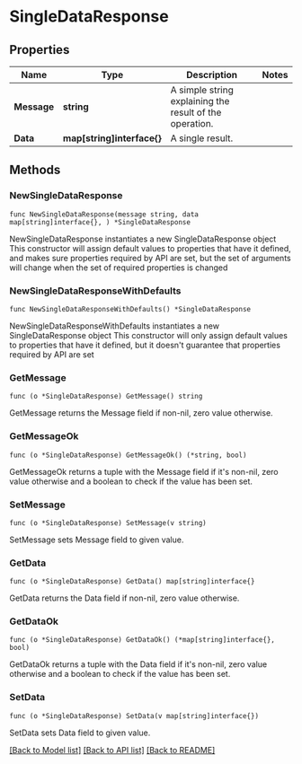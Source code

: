 # SingleDataResponse

## Properties

Name | Type | Description | Notes
------------ | ------------- | ------------- | -------------
**Message** | **string** | A simple string explaining the result of the operation. | 
**Data** | **map[string]interface{}** | A single result. | 

## Methods

### NewSingleDataResponse

`func NewSingleDataResponse(message string, data map[string]interface{}, ) *SingleDataResponse`

NewSingleDataResponse instantiates a new SingleDataResponse object
This constructor will assign default values to properties that have it defined,
and makes sure properties required by API are set, but the set of arguments
will change when the set of required properties is changed

### NewSingleDataResponseWithDefaults

`func NewSingleDataResponseWithDefaults() *SingleDataResponse`

NewSingleDataResponseWithDefaults instantiates a new SingleDataResponse object
This constructor will only assign default values to properties that have it defined,
but it doesn't guarantee that properties required by API are set

### GetMessage

`func (o *SingleDataResponse) GetMessage() string`

GetMessage returns the Message field if non-nil, zero value otherwise.

### GetMessageOk

`func (o *SingleDataResponse) GetMessageOk() (*string, bool)`

GetMessageOk returns a tuple with the Message field if it's non-nil, zero value otherwise
and a boolean to check if the value has been set.

### SetMessage

`func (o *SingleDataResponse) SetMessage(v string)`

SetMessage sets Message field to given value.


### GetData

`func (o *SingleDataResponse) GetData() map[string]interface{}`

GetData returns the Data field if non-nil, zero value otherwise.

### GetDataOk

`func (o *SingleDataResponse) GetDataOk() (*map[string]interface{}, bool)`

GetDataOk returns a tuple with the Data field if it's non-nil, zero value otherwise
and a boolean to check if the value has been set.

### SetData

`func (o *SingleDataResponse) SetData(v map[string]interface{})`

SetData sets Data field to given value.



[[Back to Model list]](../README.md#documentation-for-models) [[Back to API list]](../README.md#documentation-for-api-endpoints) [[Back to README]](../README.md)


